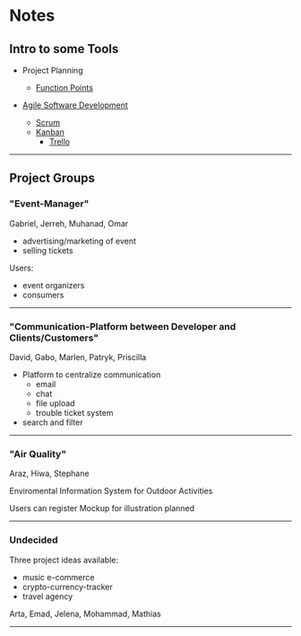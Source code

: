 # Notes

## Intro to some Tools
- Project Planning
  - [Function Points](https://en.wikipedia.org/wiki/Function_point)

- [Agile Software Development](https://en.wikipedia.org/wiki/Agile_software_development)
  - [Scrum](https://en.wikipedia.org/wiki/Scrum_(software_development))
  - [Kanban](https://en.wikipedia.org/wiki/Kanban_(development))
    - [Trello](https://trello.com/)

---

## Project Groups

### "Event-Manager"
  
  Gabriel, Jerreh, Muhanad, Omar

  - advertising/marketing of event
  - selling tickets

  Users:
  - event organizers
  - consumers

---

### "Communication-Platform between Developer and Clients/Customers"

  David, Gabo, Marlen, Patryk, Priscilla

  - Platform to centralize communication
    - email
	- chat
	- file upload
	- trouble ticket system
  - search and filter 

---

### "Air Quality" 
  
  Araz, Hiwa, Stephane

  Enviromental Information System for Outdoor Activities
  
  Users can register
  Mockup for illustration planned

---

### Undecided 
 Three project ideas available:
  - music e-commerce
  - crypto-currency-tracker
  - travel agency

  Arta, Emad, Jelena, Mohammad, Mathias

---
